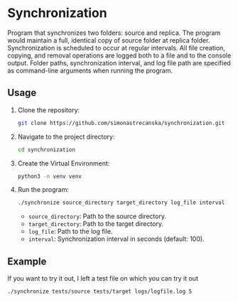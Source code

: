 # Synchronization
Program that synchronizes two folders: source and replica. The program would maintain a full, identical copy of source folder at replica folder. Synchronization is scheduled to occur at regular intervals. All file creation, copying, and removal operations are logged both to a file and to the console output. Folder paths, synchronization interval, and log file path are specified as command-line arguments when running the program.

## Usage

1. Clone the repository:

   ```bash
   git clone https://github.com/simonastrecanska/synchronization.git
   ```

2. Navigate to the project directory:

   ```bash
   cd synchronization
   ```

3. Create the Virtual Environment:
   ```bash
   python3 -m venv venv
   ```

4. Run the program:

   ```bash
   ./synchronize source_directory target_directory log_file interval
   ```

   - `source_directory`: Path to the source directory.
   - `target_directory`: Path to the target directory.
   - `log_file`: Path to the log file.
   - `interval`: Synchronization interval in seconds (default: 100).

## Example
If you want to try it out, I left a test file on which you can try it out

```bash
./synchronize tests/source tests/target logs/logfile.log 5

```
